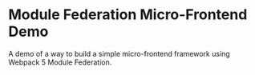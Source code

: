 # Module Federation Micro-Frontend Demo

A demo of a way to build a simple micro-frontend framework using Webpack 5 Module Federation.